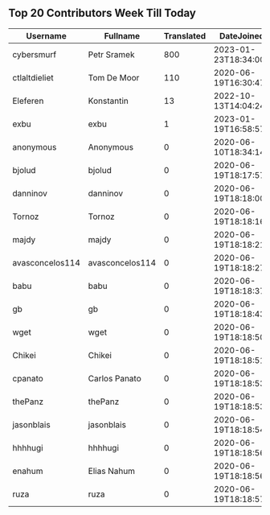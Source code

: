 ## Top 20 Contributors Week Till Today ##
|Username|Fullname|Translated|DateJoined|
|--------|--------|----------|----------|
|cybersmurf|Petr Sramek|800|2023-01-23T18:34:00.|
|ctlaltdieliet|Tom De Moor|110|2020-06-19T16:30:47Z|
|Eleferen|Konstantin|13|2022-10-13T14:04:24Z|
|exbu|exbu|1|2023-01-19T16:58:57.|
|anonymous|Anonymous|0|2020-06-10T18:34:14.|
|bjolud|bjolud|0|2020-06-19T18:17:57.|
|danninov|danninov|0|2020-06-19T18:18:00.|
|Tornoz|Tornoz|0|2020-06-19T18:18:16.|
|majdy|majdy|0|2020-06-19T18:18:21.|
|avasconcelos114|avasconcelos114|0|2020-06-19T18:18:27Z|
|babu|babu|0|2020-06-19T18:18:37.|
|gb|gb|0|2020-06-19T18:18:43.|
|wget|wget|0|2020-06-19T18:18:50Z|
|Chikei|Chikei|0|2020-06-19T18:18:51Z|
|cpanato|Carlos Panato|0|2020-06-19T18:18:53Z|
|thePanz|thePanz|0|2020-06-19T18:18:53Z|
|jasonblais|jasonblais|0|2020-06-19T18:18:54Z|
|hhhhugi|hhhhugi|0|2020-06-19T18:18:56.|
|enahum|Elias  Nahum|0|2020-06-19T18:18:56Z|
|ruza|ruza|0|2020-06-19T18:18:57.|
